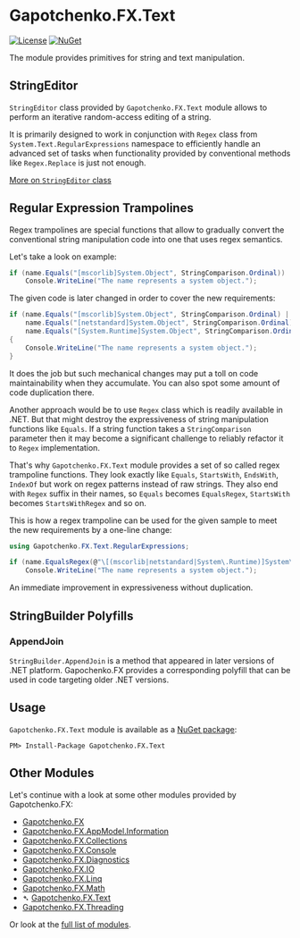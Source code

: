 ﻿# Gapotchenko.FX.Text

[![License](https://img.shields.io/badge/license-MIT-green.svg)](../../LICENSE)
[![NuGet](https://img.shields.io/nuget/v/Gapotchenko.FX.Text.svg)](https://www.nuget.org/packages/Gapotchenko.FX.Text)

The module provides primitives for string and text manipulation.

## StringEditor

`StringEditor` class provided by `Gapotchenko.FX.Text` module allows to perform an iterative random-access editing of a string.

It is primarily designed to work in conjunction with `Regex` class from `System.Text.RegularExpressions` namespace to efficiently handle an advanced set of tasks
when functionality provided by conventional methods like `Regex.Replace` is just not enough.

[More on `StringEditor` class](StringEditor.md)

## Regular Expression Trampolines

Regex trampolines are special functions that allow to gradually convert the conventional string manipulation code into one that uses regex semantics.

Let's take a look on example:

``` csharp
if (name.Equals("[mscorlib]System.Object", StringComparison.Ordinal))
    Console.WriteLine("The name represents a system object.");
```

The given code is later changed in order to cover the new requirements:

``` csharp
if (name.Equals("[mscorlib]System.Object", StringComparison.Ordinal) ||
    name.Equals("[netstandard]System.Object", StringComparison.Ordinal) ||
    name.Equals("[System.Runtime]System.Object", StringComparison.Ordinal))
{
    Console.WriteLine("The name represents a system object.");
}
```

It does the job but such mechanical changes may put a toll on code maintainability when they accumulate.
You can also spot some amount of code duplication there.

Another approach would be to use `Regex` class which is readily available in .NET.
But that might destroy the expressiveness of string manipulation functions like `Equals`.
If a string function takes a `StringComparison` parameter then it may become a significant challenge to reliably refactor it to `Regex` implementation.


That's why `Gapotchenko.FX.Text` module provides a set of so called regex trampoline functions.
They look exactly like `Equals`, `StartsWith`, `EndsWith`, `IndexOf` but work on regex patterns instead of raw strings.
They also end with `Regex` suffix in their names, so `Equals` becomes `EqualsRegex`, `StartsWith` becomes `StartsWithRegex` and so on.

This is how a regex trampoline can be used for the given sample to meet the new requirements by a one-line change:

``` csharp
using Gapotchenko.FX.Text.RegularExpressions;

if (name.EqualsRegex(@"\[(mscorlib|netstandard|System\.Runtime)]System\.Object", StringComparison.Ordinal))
    Console.WriteLine("The name represents a system object.");
```

An immediate improvement in expressiveness without duplication.

## StringBuilder Polyfills

### AppendJoin

`StringBuilder.AppendJoin` is a method that appeared in later versions of .NET platform.
Gapochenko.FX provides a corresponding polyfill that can be used in code targeting older .NET versions.

## Usage

`Gapotchenko.FX.Text` module is available as a [NuGet package](https://nuget.org/packages/Gapotchenko.FX.Text):

```
PM> Install-Package Gapotchenko.FX.Text
```

## Other Modules

Let's continue with a look at some other modules provided by Gapotchenko.FX:

- [Gapotchenko.FX](../Gapotchenko.FX)
- [Gapotchenko.FX.AppModel.Information](../Gapotchenko.FX.AppModel.Information)
- [Gapotchenko.FX.Collections](../Gapotchenko.FX.Collections)
- [Gapotchenko.FX.Console](../Gapotchenko.FX.Console)
- [Gapotchenko.FX.Diagnostics](../Gapotchenko.FX.Diagnostics.CommandLine)
- [Gapotchenko.FX.IO](../Gapotchenko.FX.IO)
- [Gapotchenko.FX.Linq](../Gapotchenko.FX.Linq)
- [Gapotchenko.FX.Math](../Gapotchenko.FX.Math)
- &#x27B4; [Gapotchenko.FX.Text](../Gapotchenko.FX.Text)
- [Gapotchenko.FX.Threading](../Gapotchenko.FX.Threading)

Or look at the [full list of modules](..#available-modules).
